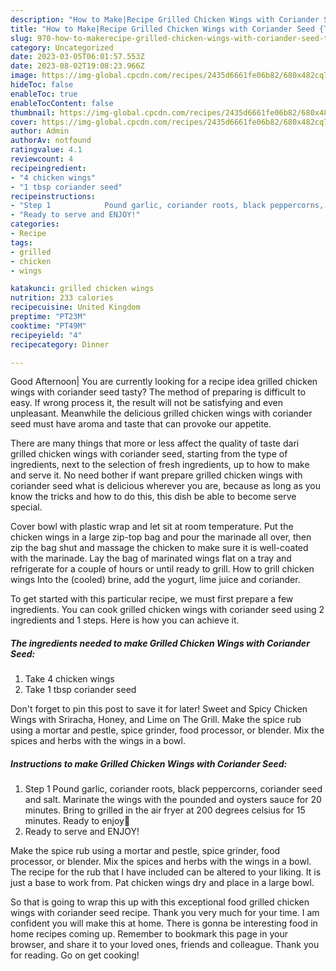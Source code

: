 ```yaml
---
description: "How to Make|Recipe Grilled Chicken Wings with Coriander Seed {That is Delicious"
title: "How to Make|Recipe Grilled Chicken Wings with Coriander Seed {That is Delicious"
slug: 970-how-to-makerecipe-grilled-chicken-wings-with-coriander-seed-that-is-delicious
category: Uncategorized
date: 2023-03-05T06:01:57.553Z
date: 2023-08-02T19:08:23.966Z
image: https://img-global.cpcdn.com/recipes/2435d6661fe06b82/680x482cq70/grilled-chicken-wings-with-coriander-seed-recipe-main-photo.jpg
hideToc: false
enableToc: true
enableTocContent: false
thumbnail: https://img-global.cpcdn.com/recipes/2435d6661fe06b82/680x482cq70/grilled-chicken-wings-with-coriander-seed-recipe-main-photo.jpg
cover: https://img-global.cpcdn.com/recipes/2435d6661fe06b82/680x482cq70/grilled-chicken-wings-with-coriander-seed-recipe-main-photo.jpg
author: Admin
authorAv: notfound
ratingvalue: 4.1
reviewcount: 4
recipeingredient:
- "4 chicken wings"
- "1 tbsp coriander seed"
recipeinstructions:
- "Step 1            Pound garlic, coriander roots, black peppercorns, coriander seed and salt. Marinate the wings with the pounded and oysters sauce for 20 minutes. Bring to grilled in the air fryer at 200 degrees celsius for 15 minutes. Ready to enjoy🤤"
- "Ready to serve and ENJOY!"
categories:
- Recipe
tags:
- grilled
- chicken
- wings

katakunci: grilled chicken wings 
nutrition: 233 calories
recipecuisine: United Kingdom
preptime: "PT23M"
cooktime: "PT49M"
recipeyield: "4"
recipecategory: Dinner

---
```



Good Afternoon| You are currently looking for a recipe idea grilled chicken wings with coriander seed tasty? The method of preparing is difficult to easy. If wrong process it, the result will not be satisfying and even unpleasant. Meanwhile the delicious grilled chicken wings with coriander seed must have aroma and taste that can provoke our appetite.






There are many things that more or less affect the quality of taste dari grilled chicken wings with coriander seed, starting from the type of ingredients, next to the selection of fresh ingredients, up to how to make and serve it. No need bother if want prepare grilled chicken wings with coriander seed what is delicious wherever you are, because as long as you know the tricks and how to do this, this dish be able to become serve  special.


Cover bowl with plastic wrap and let sit at room temperature. Put the chicken wings in a large zip-top bag and pour the marinade all over, then zip the bag shut and massage the chicken to make sure it is well-coated with the marinade. Lay the bag of marinated wings flat on a tray and refrigerate for a couple of hours or until ready to grill. How to grill chicken wings Into the (cooled) brine, add the yogurt, lime juice and coriander.


To get started with this particular recipe, we must first prepare a few ingredients. You can cook grilled chicken wings with coriander seed using 2 ingredients and 1 steps. Here is how you can achieve it.

<!--inarticleads1-->

##### The ingredients needed to make Grilled Chicken Wings with Coriander Seed:

1. Take 4 chicken wings
1. Take 1 tbsp coriander seed


Don&#39;t forget to pin this post to save it for later! Sweet and Spicy Chicken Wings with Sriracha, Honey, and Lime on The Grill. Make the spice rub using a mortar and pestle, spice grinder, food processor, or blender. Mix the spices and herbs with the wings in a bowl. 

<!--inarticleads2-->

##### Instructions to make Grilled Chicken Wings with Coriander Seed:

1. Step 1            Pound garlic, coriander roots, black peppercorns, coriander seed and salt. Marinate the wings with the pounded and oysters sauce for 20 minutes. Bring to grilled in the air fryer at 200 degrees celsius for 15 minutes. Ready to enjoy🤤
1. Ready to serve and ENJOY!

Make the spice rub using a mortar and pestle, spice grinder, food processor, or blender. Mix the spices and herbs with the wings in a bowl. The recipe for the rub that I have included can be altered to your liking. It is just a base to work from. Pat chicken wings dry and place in a large bowl. 

So that is going to wrap this up with this exceptional food grilled chicken wings with coriander seed recipe. Thank you very much for your time. I am confident you will make this at home. There is gonna be interesting food in home recipes coming up. Remember to bookmark this page in your browser, and share it to your loved ones, friends and colleague. Thank you for reading. Go on get cooking!
